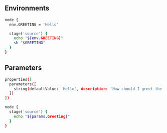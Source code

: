 ## Environments

```sh
node {
  env.GREETING = 'Hello'

  stage('source') {
    echo "${env.GREETING}"
    sh "$GREETING"
  }
}
``` 

## Parameters

```sh
properties([
  parameters([
    string(defaultValue: 'Hello', description: 'How should I greet the world?', name: 'Greeting')
  ])
])

node {
  stage('source') {
    echo "${params.Greeting}"
  }
}
```
